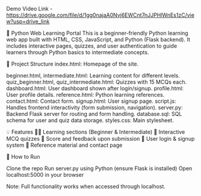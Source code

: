Demo Video Link - https://drive.google.com/file/d/1gg0najaA0Nvj6EWCnt7nJJPHlWnEs1zC/view?usp=drive_link

🐍 Python Web Learning Portal
This is a beginner-friendly Python learning web app built with HTML, CSS, JavaScript, and Python (Flask backend). It includes interactive pages, quizzes, and user authentication to guide learners through Python basics to intermediate concepts.

📁 Project Structure
index.html: Homepage of the site.

beginner.html, intermediate.html: Learning content for different levels.
quiz_beginner.html, quiz_intermediate.html: Quizzes with 15 MCQs each.
dashboard.html: User dashboard shown after login/signup.
profile.html: User profile details.
reference.html: Python learning references.
contact.html: Contact form.
signup.html: User signup page.
script.js: Handles frontend interactivity (form submission, navigation).
server.py: Backend Flask server for routing and form handling.
database.sql: SQL schema for user and quiz data storage.
styles.css: Main stylesheet.

💡 Features
👨‍🏫 Learning sections (Beginner & Intermediate)
🧠 Interactive MCQ quizzes
🧾 Score and feedback upon submission
🔐 User login & signup system
📑 Reference material and contact page

🚀 How to Run

Clone the repo
Run server.py using Python (ensure Flask is installed)
Open localhost:5000 in your browser

Note: Full functionality works when accessed through localhost.
